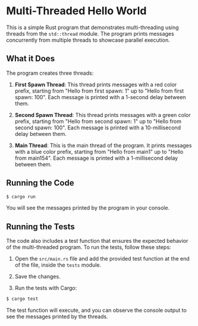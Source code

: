 # Multi-Threaded Hello World

This is a simple Rust program that demonstrates multi-threading using threads from the `std::thread` module. The program prints messages concurrently from multiple threads to showcase parallel execution.

## What it Does

The program creates three threads:

1. **First Spawn Thread**: This thread prints messages with a red color prefix, starting from "Hello from first spawn: 1" up to "Hello from first spawn: 100". Each message is printed with a 1-second delay between them.

2. **Second Spawn Thread**: This thread prints messages with a green color prefix, starting from "Hello from second spawn: 1" up to "Hello from second spawn: 100". Each message is printed with a 10-millisecond delay between them.

3. **Main Thread**: This is the main thread of the program. It prints messages with a blue color prefix, starting from "Hello from main1" up to "Hello from main154". Each message is printed with a 1-millisecond delay between them.

## Running the Code

```bash
$ cargo run
```

You will see the messages printed by the program in your console.

## Running the Tests

The code also includes a test function that ensures the expected behavior of the multi-threaded program. To run the tests, follow these steps:

1. Open the `src/main.rs` file and add the provided test function at the end of the file, inside the `tests` module.

2. Save the changes.

3. Run the tests with Cargo:

```bash
$ cargo test
```

The test function will execute, and you can observe the console output to see the messages printed by the threads.

